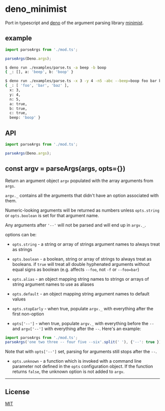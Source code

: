 # deno_minimist


Port in typescript and [deno](https://deno.land/) of the argument parsing library [minimist](https://github.com/substack/minimist).

## example

```typescript
import parseArgs from './mod.ts';

parseArgs(Deno.args);
```

```bash
$ deno run ./examples/parse.ts -a beep -b boop
{ _: [], a: 'beep', b: 'boop' }
```

```bash
$ deno run ./examples/parse.ts -x 3 -y 4 -n5 -abc --beep=boop foo bar baz
{ _: [ 'foo', 'bar', 'baz' ],
  x: 3,
  y: 4,
  n: 5,
  a: true,
  b: true,
  c: true,
  beep: 'boop' }
```

## API

```typescript
import parseArgs from './mod.ts';

parseArgs(Deno.args);
```

## const argv = parseArgs(args, opts={})

Return an argument object `argv` populated with the array arguments from `args`.

`argv._` contains all the arguments that didn't have an option associated with
them.

Numeric-looking arguments will be returned as numbers unless `opts.string` or
`opts.boolean` is set for that argument name.

Any arguments after `'--'` will not be parsed and will end up in `argv._`.

options can be:

* `opts.string` - a string or array of strings argument names to always treat as
strings

* `opts.boolean` - a boolean, string or array of strings to always treat as
booleans. if `true` will treat all double hyphenated arguments without equal signs
as boolean (e.g. affects `--foo`, not `-f` or `--foo=bar`)

* `opts.alias` - an object mapping string names to strings or arrays of string
argument names to use as aliases

* `opts.default` - an object mapping string argument names to default values

* `opts.stopEarly` - when true, populate `argv._` with everything after the
first non-option

* `opts['--']` - when true, populate `argv._` with everything before the `--`
and `argv['--']` with everything after the `--`. Here's an example:

```typescript
import parseArgs from './mod.ts';
parseArgs('one two three -- four five --six'.split(' '), {'--': true });
```

Note that with `opts['--']` set, parsing for arguments still stops after the
`--`.

* `opts.unknown` - a function which is invoked with a command line parameter not
defined in the `opts` configuration object. If the function returns `false`, the
unknown option is not added to `argv`.

---

## License

[MIT](./LICENSE)

